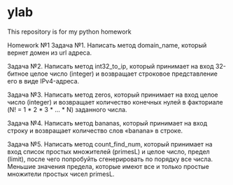 # ylab
This repository is for my python homework

Homework №1
Задача №1. Написать метод domain_name, который вернет домен из url адреса.

Задача №2. Написать метод int32_to_ip, который принимает на вход 32-битное целое число (integer) и возвращает строковое представление его в виде IPv4-адреса.

Задача №3. Написать метод zeros, который принимает на вход целое число (integer) и возвращает количество конечных нулей в факториале (N! = 1 * 2 * 3 * ... * N) заданного числа.

Задача №4. Написать метод bananas, который принимает на вход строку и возвращает количество слов «banana» в строке.

Задача №5. Написать метод count_find_num, который принимает на вход список простых множителей (primesL) и целое число, предел (limit), после чего попробуйть сгенерировать по порядку все числа. Меньшие значения предела, которые имеют все и только простые множители простых чисел primesL.
